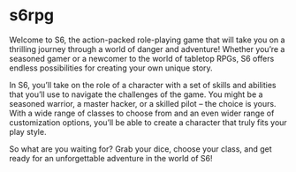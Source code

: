 # s6rpg
Welcome to S6, the action-packed role-playing game that will take you on a thrilling journey through a world of danger and adventure! Whether you’re a seasoned gamer or a newcomer to the world of tabletop RPGs, S6 offers endless possibilities for creating your own unique story.

In S6, you’ll take on the role of a character with a set of skills and abilities that you’ll use to navigate the challenges of the game. You might be a seasoned warrior, a master hacker, or a skilled pilot – the choice is yours. With a wide range of classes to choose from and an even wider range of customization options, you’ll be able to create a character that truly fits your play style.

So what are you waiting for? Grab your dice, choose your class, and get ready for an unforgettable adventure in the world of S6!
